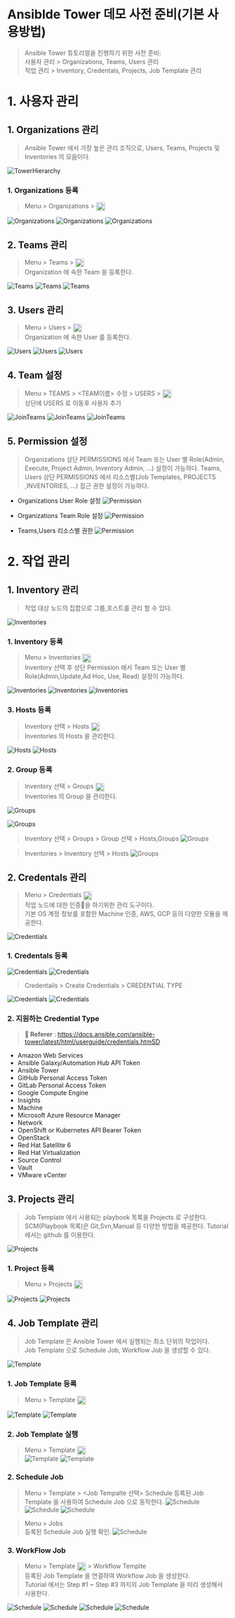 # Ansiblde Tower 데모 사전 준비(기본 사용방법)

> Ansible Tower 튜토리얼을 진행하기 위한 사전 준비: <BR>
> 사용자 관리 > Organizations, Teams, Users 관리 <BR>
> 작업 관리 > Inventory, Credentals, Projects, Job Template 관리 <BR>

# 1. 사용자 관리

## 1. Organizations 관리
> Ansible Tower 에서 가장 높은 관리 조직으로, Users, Teams, Projects 및 Inventories 의 모음이다.

![TowerHierarchy](../imgs/TowerHierarchy.png)

### 1. Organizations 등록

> Menu > Organizations > <img src="../imgs/add-button.png" width=20 height=20 align="absmiddle"/>

![Organizations](../imgs/organizations.png)
![Organizations](../imgs/create-organizations.png)
![Organizations](../imgs/list-organizations.png)

## 2. Teams 관리

> Menu > Teams > <img src="../imgs/add-button.png" width=20 height=20 align="absmiddle"/> </BR>
> Organization 에 속한 Team 을 등록한다.

![Teams](../imgs/teams.png)
![Teams](../imgs/create-teams.png)
![Teams](../imgs/list-teams.png)

## 3. Users 관리

> Menu > Users > <img src="../imgs/add-button.png" width=20 height=20 align="absmiddle"/></BR>
> Organization 에 속한 User 를 등록한다.

![Users](../imgs/users.png)
![Users](../imgs/create-users.png)
![Users](../imgs/list-users.png)

## 4. Team 설정

> Menu > TEAMS > <TEAM이름> 수정 > USERS > <img src="../imgs/add-button.png" width=20 height=20 align="absmiddle"/> </BR>
> 상단에 USERS 로 이동후 사용자 추가

![JoinTeams](../imgs/join-teams.png)
![JoinTeams](../imgs/join-teams-2.png)
![JoinTeams](../imgs/join-teams-3.png)

## 5. Permission 설정

> Organizations 상단 PERMISSIONS 에서 Team 또는 User 별 Role(Admin, Execute, Project Admin, Inventory Admin, ...) 설정이 가능하다.
> Teams, Users 상단 PERMISSIONS 에서 리소스별(Job Templates, PROJECTS ,INVENTORIES, ...) 접근 권한 설정이 가능하다.

- Organizations User Role 설정
![Permission](../imgs/users-permissions.png)

- Organizations Team Role 설정
![Permission](../imgs/teams-permissions.png)

- Teams,Users 리소스별 권한
![Permission](../imgs/permissions.png)

# 2. 작업 관리

## 1. Inventory 관리
> 작업 대상 노드의 집합으로 그룹,호스트를 관리 할 수 있다.

![Inventories](../imgs/inventories.png)

### 1. Inventory 등록

> Menu > Inventories <img src="../imgs/add-button.png" width=20 height=20 align="absmiddle"/> </BR>
> Inventory 선택 후 상단 Permission 에서 Team 또는 User 별 Role(Admin,Update,Ad Hoc, Use, Read) 설정이 가능하다.

![Inventories](../imgs/create-inventories.png)
![Inventories](../imgs/list-inventories.png)
![Inventories](../imgs/permission-inventories.png)

### 3. Hosts 등록 

> Inventory 선택 > Hosts <img src="../imgs/add-button.png" width=20 height=20 align="absmiddle"/> </BR>
> Inventories 의 Hosts 을 관리한다.

![Hosts](../imgs/hosts-inventories.png) 
![Hosts](../imgs/create-hosts.png) 

### 2. Group 등록 

> Inventory 선택 > Groups <img src="../imgs/add-button.png" width=20 height=20 align="absmiddle"/> </BR>
> Inventories 의 Group 을 관리한다.

![Groups](../imgs/groups-inventories.png)
 
![Groups](../imgs/create-groups.png)

> Inventory 선택 > Groups > Group 선택 > Hosts,Groups
![Groups](../imgs/join-groups.png)

> Inventories > Inventory 선택 > Hosts
![Groups](../imgs/list-hosts.png)

## 2. Credentals 관리

> Menu > Credentials <img src="../imgs/add-button.png" width=20 height=20 align="absmiddle"/> </BR>
> 작업 노드에 대한 인증을 하기위한 관리 도구이다. <BR>
> 기본 OS 계정 정보를 포함한 Machine 인증, AWS, GCP 등의 다양한 모듈을 제공한다.

![Credentials](../imgs/credentials.png)

### 1. Credentals 등록 
 
![Credentials](../imgs/create-credentials.png)
![Credentials](../imgs/list-credentials.png)

> Credentails > Create Credentials > CREDENTIAL TYPE

![Credentials](../imgs/credentials-create-credential.png)
![Credentials](../imgs/credential-types-popup-window.png)

### 2. 지원하는 Credential Type

> **:link: Referer** : 
> https://docs.ansible.com/ansible-tower/latest/html/userguide/credentials.htmSD
- Amazon Web Services
- Ansible Galaxy/Automation Hub API Token
- Ansible Tower
- GitHub Personal Access Token
- GitLab Personal Access Token
- Google Compute Engine
- Insights
- Machine
- Microsoft Azure Resource Manager
- Network
- OpenShift or Kubernetes API Bearer Token
- OpenStack
- Red Hat Satellite 6
- Red Hat Virtualization
- Source Control
- Vault
- VMware vCenter

## 3. Projects 관리

> Job Template 에서 사용되는 playbook 목록을 Projects 로 구성한다. </br>
> SCM(Playbook 목록)은 Git,Svn,Manual 등 다양한 방법을 제공한다. Tutorial 에서는 github 를 이용한다.

![Projects](../imgs/projects.png)

### 1. Project 등록

> Menu > Projects <img src="../imgs/add-button.png" width=20 height=20 align="absmiddle"/> </BR>

![Projects](../imgs/create-projects.png)
![Projects](../imgs/list-projects.png)

## 4. Job Template 관리

> Job Template 은 Ansible Tower 에서 실행되는 최소 단위의 작업이다. </br>
> Job Template 으로 Schedule Job, Workflow Job 을 생성할 수 있다.

![Template](../imgs/templates.png)

### 1. Job Template 등록

> Menu > Template <img src="../imgs/add-button.png" width=20 height=20 align="absmiddle"/> </BR>

![Template](../imgs/create-templates.png)
![Template](../imgs/list-templates.png)

### 2. Job Template 실행

> Menu > Template  <img src="../imgs/launch-button.png" width=20 height=20 align="absmiddle"/> </BR>
![Template](../imgs/launch-templates-1.png)
![Template](../imgs/launch-templates-2.png)

### 2. Schedule Job
> Menu > Template > <Job Tempalte 선택> Schedule
> 등록된 Job Template 을 사용하여 Schedule Job 으로 동작한다.
![Schedule](../imgs/schedule.png)
![Schedule](../imgs/create-schedule.png) 
![Schedule](../imgs/list-schedule.png)

> Menu > Jobs <br>
> 등록된 Schedule Job 실행 확인.
![Schedule](../imgs/list-schedule-2.png)

### 3. WorkFlow Job

> Menu > Template <img src="../imgs/add-button.png" width=20 height=20 align="absmiddle"/> > Workflow Templte </BR>
> 등록된 Job Template 을 연결하여 Workflow Job 을 생성한다. <BR> 
> Tutorial 에서는 Step #1 ~ Step #3 까지의 Job Template 을 미리 생성해서 사용한다.

![Schedule](../imgs/workflow.png)
![Schedule](../imgs/create-workflow.png)
![Schedule](../imgs/visualizer-workflow-1.png)
![Schedule](../imgs/visualizer-workflow-2.png)